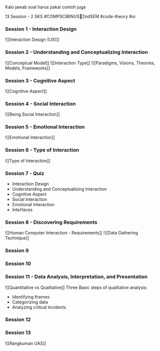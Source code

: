 Kalo jawab soal harus pakai contoh juga

13 Session - 2 SKS
#COMPSCIBINUS🏫2ndSEM #code-theory #ui

### Session 1 - Interaction Design
![[Interaction Design (UX)]]
### Session 2 - Understanding and Conceptualizing Interaction
![[Conceptual Model]]
![[Interaction Type]]
![[Paradigms, Visions, Theories, Models, Frameworks]]

### Session 3 - Cognitive Aspect
![[Cognitive Aspect]]

### Session 4 - Social Interaction
![[Being Social Interaction]]

### Session 5 - Emotional Interaction
![[Emotional Interaction]]

### Session 6 - Type of Interaction
![[Type of Interaction]]
  
### Session 7 - Quiz
- Interaction Design
- Understanding and Conceptualizing Interaction 
- Cognitive Aspect
- Social Interaction
- Emotional Interaction
- Interfaces
### Session 8 - Discovering Requirements
![[Human Computer Interaction - Requirements]]
![[Data Gathering Technique]]

### Session 9

### Session 10

### Session 11 - Data Analysis, Interpretation, and Presentation
![[Quantitative vs Qualitative]]
Three Basic steps of qualitative analysis:
- Identifying themes
- Categorizing data
- Analyzing critical incidents
### Session 12
### Session 13
![[Rangkuman UAS]]
